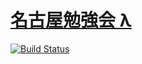 [名古屋勉強会 λ](https://nagoya-benkyokai.com/)
============
[![Build Status](https://travis-ci.org/shule517/nagoya-benkyokai.svg?branch=master)](https://travis-ci.org/shule517/nagoya-benkyokai)
